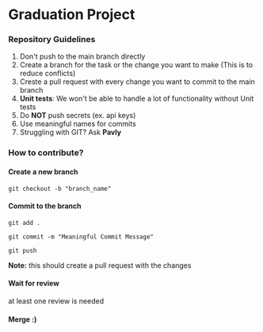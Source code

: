 # Graduation Project
### Repository Guidelines
1) Don't push to the main branch directly
2) Create a branch for the task or the change you want to make (This is to reduce conflicts)
3) Creste a pull request with every change you want to commit to the main branch
4) **Unit tests**: We won't be able to handle a lot of functionality without Unit tests
5) Do **NOT** push secrets (ex. api keys)
6) Use meaningful names for commits
7) Struggling with GIT? Ask **Pavly**

### How to contribute?

#### Create a new branch

`git checkout -b "branch_name"`

#### Commit to the branch

`git add .`

`git commit -m "Meaningful Commit Message"`

`git push`

**Note:** this should create a pull request with the changes

#### Wait for review
at least one review is needed
#### Merge :)
